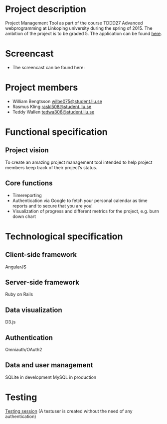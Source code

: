 # Project description
Project Management Tool as part of the course TDDD27 Advanced webprogramming at 
Linkoping university during the spring of 2015. The ambition of the project is 
to be graded 5. The application can be found 
[here](http://tddd27-timereportapp.rhcloud.com/).

# Screencast
- The screencast can be found here:


# Project members
- William Bengtsson wilbe075@student.liu.se
- Rasmus Kling raskl508@student.liu.se
- Teddy Wallen tedwa306@student.liu.se

# Functional specification
## Project vision
To create an amazing project management tool intended to help project members
keep track of their project’s status.

## Core functions
- Timereporting
- Authentication via Google to fetch your personal calendar as time reports and 
to secure that you are you!
- Visualization of progress and different metrics for the project, e.g. burn 
down chart

# Technological specification
## Client-side framework
AngularJS

## Server-side framework
Ruby on Rails

## Data visualization
D3.js

## Authentication
Omniauth/OAuth2

## Data and user management
SQLite in development
MySQL in production

# Testing
[Testing session](http://tddd27-timereportapp.rhcloud.com/test/auth)
(A testuser is created without the need of any authentication)